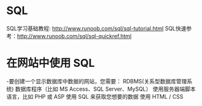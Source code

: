 # SQL
SQL学习基础教程: http://www.runoob.com/sql/sql-tutorial.html
SQL快速参考：http://www.runoob.com/sql/sql-quickref.html
# 在网站中使用 SQL
-要创建一个显示数据库中数据的网站，您需要：
 RDBMS(关系型数据库管理系统) 数据库程序（比如 MS Access、SQL Server、MySQL）
 使用服务器端脚本语言，比如 PHP 或 ASP
 使用 SQL 来获取您想要的数据
 使用 HTML / CSS
